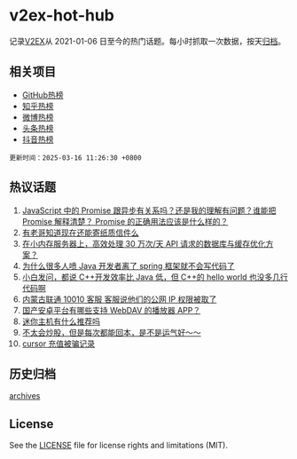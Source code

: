 # v2ex-hot-hub

 记录[V2EX](https://www.v2ex.com/)从 2021-01-06 日至今的热门话题。每小时抓取一次数据，按天[归档](archives)。
 
 ## 相关项目

- [GitHub热榜](https://github.com/lonnyzhang423/github-hot-hub)
- [知乎热榜](https://github.com/lonnyzhang423/zhihu-hot-hub)
- [微博热榜](https://github.com/lonnyzhang423/weibo-hot-hub)
- [头条热榜](https://github.com/lonnyzhang423/toutiao-hot-hub)
- [抖音热榜](https://github.com/lonnyzhang423/douyin-hot-hub)


 `更新时间：2025-03-16 11:26:30 +0800`

## 热议话题

1. [JavaScript 中的 Promise 跟异步有关系吗？还是我的理解有问题？谁能把 Promise 解释清楚？ Promise 的正确用法应该是什么样的？](https://www.v2ex.com/t/1118623)
1. [有老哥知道现在还能寄纸质信件么](https://www.v2ex.com/t/1118644)
1. [在小内存服务器上，高效处理 30 万次/天 API 请求的数据库与缓存优化方案？](https://www.v2ex.com/t/1118618)
1. [为什么很多人喷 Java 开发者离了 spring 框架就不会写代码了](https://www.v2ex.com/t/1118702)
1. [小白发问，都说 C++开发效率比 Java 低，但 C++的 hello world 也没多几行代码啊](https://www.v2ex.com/t/1118729)
1. [内蒙古联通 10010 客服 客服说他们的公网 IP 权限被取了](https://www.v2ex.com/t/1118669)
1. [国产安卓平台有哪些支持 WebDAV 的播放器 APP？](https://www.v2ex.com/t/1118712)
1. [迷你主机有什么推荐吗](https://www.v2ex.com/t/1118621)
1. [不太会炒股，但是每次都能回本，是不是运气好～～](https://www.v2ex.com/t/1118760)
1. [cursor 充值被骗记录](https://www.v2ex.com/t/1118638)

## 历史归档

[archives](archives)

## License

See the [LICENSE](LICENSE) file for license rights and limitations (MIT).
